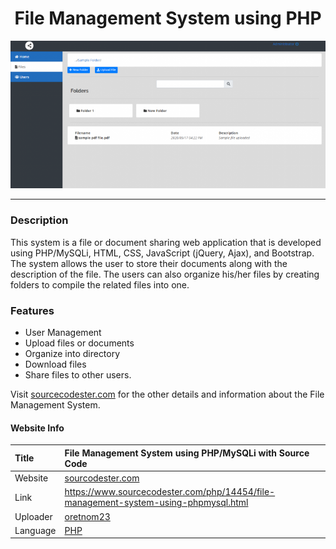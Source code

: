 <div align="center">
  
# File Management System using PHP

  <img src="fms.png" />
  <hr/>
</div>

### Description

This system is a file or document sharing web application that is developed using PHP/MySQLi, HTML, CSS, JavaScript (jQuery, Ajax), and Bootstrap. The system allows the user to store their documents along with the description of the file. The users can also organize his/her files by creating folders to compile the related files into one.

### Features

<ul>
  <li>User Management</li>
  <li>Upload files or documents</li>
  <li>Organize into directory</li>
  <li>Download files</li>
  <li>Share files to other users.</li>
</ul>

Visit [sourcecodester.com](https://www.sourcecodester.com/php/14454/file-management-system-using-phpmysql.html) for the other details and information about the File Management System.

#### Website Info
| Title | File Management System using PHP/MySQLi with Source Code |
|:------|:---------------------------------------------------------|
| Website | [sourcodester.com](https://www.sourcecodester.com/) |
| Link   | https://www.sourcecodester.com/php/14454/file-management-system-using-phpmysql.html |
| Uploader | [oretnom23](https://www.sourcecodester.com/users/tips23)  |
| Language | [PHP](https://www.sourcecodester.com/php) |
